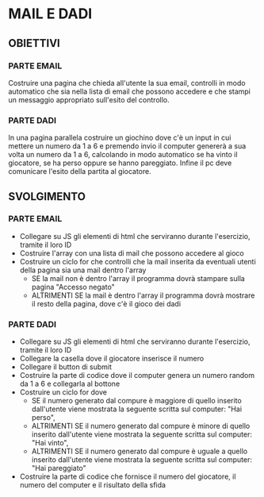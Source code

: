 # MAIL E DADI

## OBIETTIVI

### PARTE EMAIL

Costruire una pagina che chieda all'utente la sua email, controlli in modo automatico che sia nella lista di email che possono accedere e che stampi un messaggio appropriato sull'esito del controllo.

### PARTE DADI

In una pagina parallela costruire un giochino dove c'è un input in cui mettere un numero da 1 a 6 e premendo invio il computer genererà a sua volta un numero da 1 a 6, calcolando in modo automatico se ha vinto il giocatore, se ha perso oppure se hanno pareggiato. Infine il pc deve comunicare l'esito della partita al giocatore.

## SVOLGIMENTO

### PARTE EMAIL

- Collegare su JS gli elementi di html che serviranno durante l'esercizio, tramite il loro ID
- Costruire l'array con una lista di mail che possono accedere al gioco
- Costruire un ciclo for che controlli che la mail inserita da eventuali utenti della pagina sia una mail dentro l'array
  - SE la mail non è dentro l'array il programma dovrà stampare sulla pagina "Accesso negato"
  - ALTRIMENTI SE la mail è dentro l'array il programma dovrà mostrare il resto della pagina, dove c'è il gioco dei dadi

### PARTE DADI

- Collegare su JS gli elementi di html che serviranno durante l'esercizio, tramite il loro ID
- Collegare la casella dove il giocatore inserisce il numero
- Collegare il button di submit
- Costruire la parte di codice dove il computer genera un numero random da 1 a 6 e collegarla al bottone
- Costruire un ciclo for dove
  - SE il numero generato dal compure è maggiore di quello inserito dall'utente viene mostrata la seguente scritta sul computer: "Hai perso",
  - ALTRIMENTI SE il numero generato dal compure è minore di quello inserito dall'utente viene mostrata la seguente scritta sul computer: "Hai vinto",
  - ALTRIMENTI SE il numero generato dal compure è uguale a quello inserito dall'utente viene mostrata la seguente scritta sul computer: "Hai pareggiato"
- Costruire la parte di codice che fornisce il numero del giocatore, il numero del computer e il risultato della sfida
